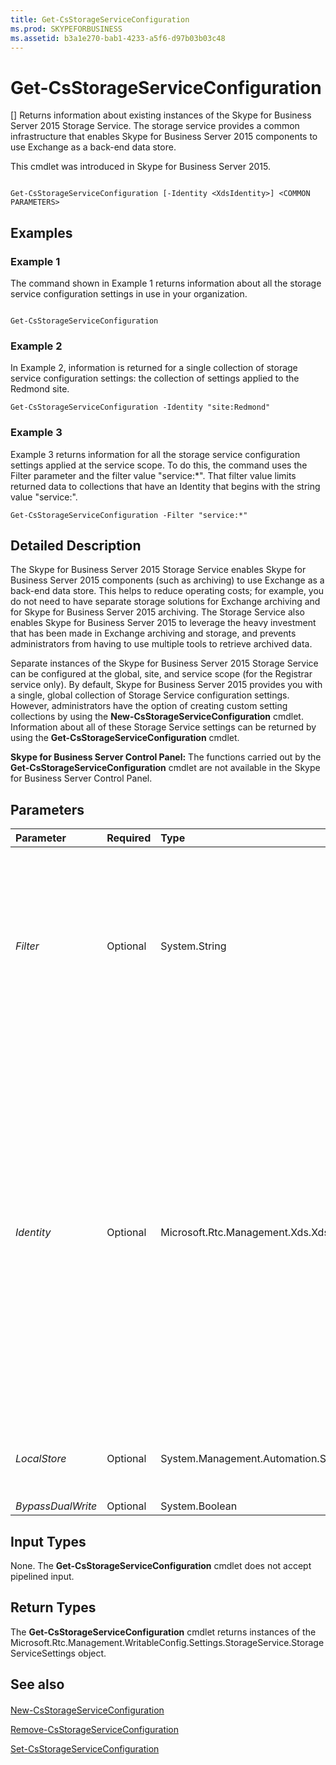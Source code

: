 ```yaml
---
title: Get-CsStorageServiceConfiguration
ms.prod: SKYPEFORBUSINESS
ms.assetid: b3a1e270-bab1-4233-a5f6-d97b03b03c48
---
```



# Get-CsStorageServiceConfiguration
[]
Returns information about existing instances of the Skype for Business Server 2015 Storage Service. The storage service provides a common infrastructure that enables Skype for Business Server 2015 components to use Exchange as a back-end data store.
  
    
    

This cmdlet was introduced in Skype for Business Server 2015.
```

Get-CsStorageServiceConfiguration [-Identity <XdsIdentity>] <COMMON PARAMETERS>

```


## Examples
<a name="Examples"> </a>


### Example 1

The command shown in Example 1 returns information about all the storage service configuration settings in use in your organization.
  
    
    

```

Get-CsStorageServiceConfiguration
```


### Example 2

In Example 2, information is returned for a single collection of storage service configuration settings: the collection of settings applied to the Redmond site.
  
    
    

```
Get-CsStorageServiceConfiguration -Identity "site:Redmond"
```


### Example 3

Example 3 returns information for all the storage service configuration settings applied at the service scope. To do this, the command uses the Filter parameter and the filter value "service:*". That filter value limits returned data to collections that have an Identity that begins with the string value "service:".
  
    
    

```
Get-CsStorageServiceConfiguration -Filter "service:*"
```


## Detailed Description
<a name="Examples"> </a>

The Skype for Business Server 2015 Storage Service enables Skype for Business Server 2015 components (such as archiving) to use Exchange as a back-end data store. This helps to reduce operating costs; for example, you do not need to have separate storage solutions for Exchange archiving and for Skype for Business Server 2015 archiving. The Storage Service also enables Skype for Business Server 2015 to leverage the heavy investment that has been made in Exchange archiving and storage, and prevents administrators from having to use multiple tools to retrieve archived data.
  
    
    
Separate instances of the Skype for Business Server 2015 Storage Service can be configured at the global, site, and service scope (for the Registrar service only). By default, Skype for Business Server 2015 provides you with a single, global collection of Storage Service configuration settings. However, administrators have the option of creating custom setting collections by using the **New-CsStorageServiceConfiguration** cmdlet. Information about all of these Storage Service settings can be returned by using the **Get-CsStorageServiceConfiguration** cmdlet.
  
    
    
 **Skype for Business Server Control Panel:** The functions carried out by the **Get-CsStorageServiceConfiguration** cmdlet are not available in the Skype for Business Server Control Panel.
  
    
    

## Parameters
<a name="Examples"> </a>



|**Parameter**|**Required**|**Type**|**Description**|
|:-----|:-----|:-----|:-----|
| _Filter_ <br/> |Optional  <br/> |System.String  <br/> |Enables you to use wildcards when retrieving one or more collections of storage service configuration settings. For example, to return all the settings configured at the site scope, use this syntax:  <br/>  `-Filter "site:*"` <br/> To return all the settings configured at the service scope, use this syntax:  <br/>  `-Filter "service:*"` <br/> Note that you cannot use both the Filter parameter and the Identity parameter in the same command.  <br/> |
| _Identity_ <br/> |Optional  <br/> |Microsoft.Rtc.Management.Xds.XdsIdentity  <br/> |Unique identifier for the storage service configuration settings to be returned. Storage service configuration settings can be applied to the global, site, or service scope (for the Registrar service only). To return a complete collection of storage service configuration settings, omit the Identity parameter altogether:  <br/>  `Get-CsStorageServiceConfiguration` <br/> Alternatively, you can use the Identity parameter to retrieve information for a specific collection of storage service configuration settings. To return just the global settings, use this syntax:  <br/>  `-Identity "global"` <br/> To return settings configured at the site scope, use syntax similar to this:  <br/>  `-Identity "site:Redmond"` <br/> To return settings at the service level, use syntax similar to this:  <br/>  `-Identity "service:Registrr:atl-cs-001.litwareinc.com"` <br/> |
| _LocalStore_ <br/> |Optional  <br/> |System.Management.Automation.SwitchParameter  <br/> |Retrieves the storage service configuration data from the local replica of the Central Management store rather than from the Central Management store itself.  <br/> |
| _BypassDualWrite_ <br/> |Optional  <br/> |System.Boolean  <br/> |PARAMVALUE: $true | $false  <br/> |
   

## Input Types
<a name="Examples"> </a>

None. The **Get-CsStorageServiceConfiguration** cmdlet does not accept pipelined input.
  
    
    

## Return Types
<a name="Examples"> </a>

The **Get-CsStorageServiceConfiguration** cmdlet returns instances of the Microsoft.Rtc.Management.WritableConfig.Settings.StorageService.StorageServiceSettings object.
  
    
    

## See also
<a name="Examples"> </a>


#### 


  
    
    
 [New-CsStorageServiceConfiguration](new-csstorageserviceconfiguration.md)
  
    
    
 [Remove-CsStorageServiceConfiguration](remove-csstorageserviceconfiguration.md)
  
    
    
 [Set-CsStorageServiceConfiguration](set-csstorageserviceconfiguration.md)
